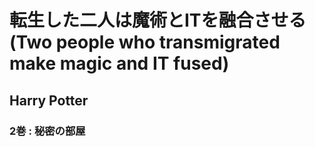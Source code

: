 # 転生した二人は魔術とITを融合させる(Two people who transmigrated make magic and IT fused)

## Harry Potter

### 2巻 : 秘密の部屋
